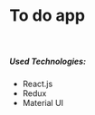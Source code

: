 <h1>To do app</h1>
<br/>
<h5>Used Technologies:</h5>
<ul>
  <li>React.js</li>
  <li>Redux</li>
  <li>Material UI</li>
</ul>
